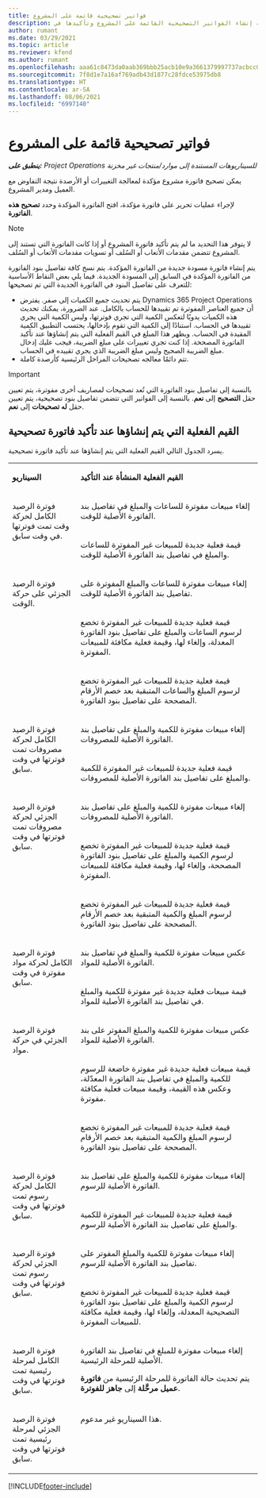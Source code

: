 ```yaml
---
title: فواتير تصحيحية قائمة على المشروع
description: يوفر هذا الموضوع معلومات حول كيفية إنشاء الفواتير التصحيحية القائمة على المشروع وتأكيدها في Project Operations.
author: rumant
ms.date: 03/29/2021
ms.topic: article
ms.reviewer: kfend
ms.author: rumant
ms.openlocfilehash: aaa61c8473da0aab369bbb25acb10e9a3661379997737acbcc0b3d4ab33e0ce9
ms.sourcegitcommit: 7f8d1e7a16af769adb43d1877c28fdce53975db8
ms.translationtype: HT
ms.contentlocale: ar-SA
ms.lasthandoff: 08/06/2021
ms.locfileid: "6997140"
---
```

# <a name="corrective-project-based-invoices"></a>فواتير تصحيحية قائمة على المشروع

_**ينطبق على:** Project Operations للسيناريوهات المستندة إلى موارد/منتجات غير مخزنة‬_

يمكن تصحيح فاتورة مشروع مؤكدة لمعالجة التغييرات أو الأرصدة نتيجة التفاوض مع العميل ومدير المشروع.

لإجراء عمليات تحرير على فاتورة مؤكدة، افتح الفاتورة المؤكدة وحدد **تصحيح هذه الفاتورة**. 

> [!NOTE]
> لا يتوفر هذا التحديد ما لم يتم تأكيد فاتورة المشروع أو إذا كانت الفاتورة التي تستند إلى المشروع تتضمن مقدمات الأتعاب أو السُلف أو تسويات مقدمات الأتعاب أو السُلف.

يتم إنشاء فاتورة مسودة جديدة من الفاتورة المؤكدة. يتم نسخ كافة تفاصيل بنود الفاتورة من الفاتورة المؤكدة في السابق إلى المسودة الجديدة. فيما يلي بعض النقاط الأساسية للتعرف على تفاصيل البنود في الفاتورة الجديدة التي تم تصحيحها:

- يتم تحديث جميع الكميات إلى صفر. يفترض Dynamics 365 Project Operations أن جميع العناصر المفوترة تم تقييدها للحساب بالكامل. عند الضرورة، يمكنك تحديث هذه الكميات يدويًا لتعكس الكمية التي تجري فوترتها، وليس الكمية التي يجري تقييدها في الحساب. استنادًا إلى الكمية التي تقوم بإدخالها، يحتسب التطبيق الكمية المقيدة في الحساب. ويظهر هذا المبلغ في القيم الفعلية التي يتم إنشاؤها عند تأكيد الفاتورة المصححة. إذا كنت تجري تغييرات على مبلغ الضريبة، فيجب عليك إدخال مبلغ الضريبة الصحيح وليس مبلغ الضريبة الذي يجري تقييده في الحساب.
- تتم دائمًا معالجه تصحيحات المراحل الرئيسية كأرصدة كاملة.


> [!IMPORTANT]
> بالنسبة إلى تفاصيل بنود الفاتورة التي تُعد تصحيحات لمصاريف أخرى مفوترة، يتم تعيين حقل **التصحيح** إلى **نعم**. بالنسبة إلى الفواتير التي تتضمن تفاصيل بنود تصحيحية، يتم تعيين حقل **له تصحيحات‬** إلى **نعم**.

## <a name="actuals-created-when-a-corrective-invoice-is-confirmed"></a>القيم الفعلية التي يتم إنشاؤها عند تأكيد فاتورة تصحيحية

يسرد الجدول التالي القيم الفعلية التي يتم إنشاؤها عند تأكيد فاتورة تصحيحية.

<table border="0" cellspacing="0" cellpadding="0">
    <tbody>
        <tr>
            <td width="216" valign="top">
                <p>
                    <strong>السيناريو</strong>
                </p>
            </td>
            <td width="808" valign="top">
                <p>
                    <strong>القيم الفعلية المنشأة عند التأكيد</strong>
                </p>
            </td>
        </tr>
        <tr>
            <td width="216" rowspan="2" valign="top">
                <p>
فوترة الرصيد الكامل لحركة وقت تمت فوترتها في وقت سابق.
                </p>
            </td>
            <td width="408" valign="top">
                <p>
إلغاء مبيعات مفوترة للساعات والمبلغ في تفاصيل بند الفاتورة الأصلية للوقت.
                </p>
            </td>
        </tr>
        <tr>
            <td width="408" valign="top">
                <p>
قيمة فعلية جديدة للمبيعات غير المفوترة للساعات والمبلغ في تفاصيل بند الفاتورة الأصلية للوقت.
                </p>
            </td>
        </tr>
        <tr>
            <td width="216" rowspan="3" valign="top">
                <p>
فوترة الرصيد الجزئي على حركة الوقت.
                </p>
            </td>
            <td width="408" valign="top">
                <p>
إلغاء مبيعات مفوترة للساعات والمبلغ المفوترة على تفاصيل بند الفاتورة الأصلية للوقت.
                </p>
            </td>
        </tr>
        <tr>
            <td width="408" valign="top">
                <p>
قيمة فعلية جديدة للمبيعات غير المفوترة تخضع لرسوم الساعات والمبلغ على تفاصيل بنود الفاتورة المعدلة، وإلغاء لها، وقيمة فعلية مكافئة للمبيعات المفوترة.
                </p>
            </td>
        </tr>
        <tr>
            <td width="408" valign="top">
                <p>
قيمة فعلية جديدة للمبيعات غير المفوترة تخضع لرسوم المبلغ والساعات المتبقية بعد خصم الأرقام المصححة على تفاصيل بنود الفاتورة.
                </p>
            </td>
        </tr>
        <tr>
            <td width="216" rowspan="2" valign="top">
                <p>
فوترة الرصيد الكامل لحركة مصروفات تمت فوترتها في وقت سابق.
                </p>
            </td>
            <td width="408" valign="top">
                <p>
إلغاء مبيعات مفوترة للكمية والمبلغ على تفاصيل بند الفاتورة الأصلية للمصروفات.
                </p>
            </td>
        </tr>
        <tr>
            <td width="408" valign="top">
                <p>
قيمة فعلية جديدة للمبيعات غير المفوترة للكمية والمبلغ على تفاصيل بند الفاتورة الأصلية للمصروفات.
                </p>
            </td>
        </tr>
        <tr>
            <td width="216" rowspan="3" valign="top">
                <p>
فوترة الرصيد الجزئي لحركة مصروفات تمت فوترتها في وقت سابق.
                </p>
            </td>
            <td width="408" valign="top">
                <p>
إلغاء مبيعات مفوترة للكمية والمبلغ على تفاصيل بند الفاتورة الأصلية للمصروفات.
                </p>
            </td>
        </tr>
        <tr>
            <td width="408" valign="top">
                <p>
قيمة فعلية جديدة للمبيعات غير المفوترة تخضع لرسوم الكمية والمبلغ على تفاصيل بنود الفاتورة المصححة، وإلغاء لها، وقيمة فعلية مكافئة للمبيعات المفوترة.
                </p>
            </td>
        </tr>
        <tr>
            <td width="408" valign="top">
                <p>
قيمة فعلية جديدة للمبيعات غير المفوترة تخضع لرسوم المبلغ والكمية المتبقية بعد خصم الأرقام المصححة على تفاصيل بنود الفاتورة.
                </p>
            </td>
        </tr>
                <tr>
            <td width="216" rowspan="2" valign="top">
                <p>
فوترة الرصيد الكامل لحركة مواد مفوترة في وقت سابق.
                </p>
            </td>
            <td width="408" valign="top">
                <p>
عكس مبيعات مفوترة للكمية والمبلغ في تفاصيل بند الفاتورة الأصلية للمواد.
                </p>
            </td>
        </tr>
        <tr>
            <td width="408" valign="top">
                <p>
قيمة مبيعات فعلية جديدة غير مفوترة للكمية والمبلغ في تفاصيل بند الفاتورة الأصلية للمواد.
                </p>
            </td>
        </tr>
        <tr>
            <td width="216" rowspan="3" valign="top">
                <p>
فوترة الرصيد الجزئي في حركة مواد.
                </p>
            </td>
            <td width="408" valign="top">
                <p>
عكس مبيعات مفوترة للكمية والمبلغ المفوتر على بند الفاتورة الأصلية للمواد.
                </p>
            </td>
        </tr>
        <tr>
            <td width="408" valign="top">
                <p>
قيمة مبيعات فعلية جديدة غير مفوترة خاضعة للرسوم للكمية والمبلغ في تفاصيل بند الفاتورة المعدّلة، وعكس هذه القيمة، وقيمة مبيعات فعلية مكافئة مفوترة.
                </p>
            </td>
        </tr>
        <tr>
            <td width="408" valign="top">
                <p>
قيمة فعلية جديدة للمبيعات غير المفوترة تخضع لرسوم المبلغ والكمية المتبقية بعد خصم الأرقام المصححة على تفاصيل بنود الفاتورة.
                </p>
            </td>
        </tr>
        <tr>
            <td width="216" rowspan="2" valign="top">
                <p>
فوترة الرصيد الكامل لحركة رسوم تمت فوترتها في وقت سابق.
                </p>
            </td>
            <td width="408" valign="top">
                <p>
إلغاء مبيعات مفوترة للكمية والمبلغ على تفاصيل بند الفاتورة الأصلية للرسوم.
                </p>
            </td>
        </tr>
        <tr>
            <td width="408" valign="top">
                <p>
قيمة فعلية جديدة للمبيعات غير المفوترة للكمية والمبلغ على تفاصيل بند الفاتورة الأصلية للرسوم.
                </p>
            </td>
        </tr>
        <tr>
            <td width="216" rowspan="2" valign="top">
                <p>
فوترة الرصيد الجزئي لحركة رسوم تمت فوترتها في وقت سابق.
                </p>
            </td>
            <td width="408" valign="top">
                <p>
إلغاء مبيعات مفوترة للكمية والمبلغ المفوتر على تفاصيل بند الفاتورة الأصلية للرسوم.
                </p>
            </td>
        </tr>
        <tr>
            <td width="408" valign="top">
                <p>
قيمة فعلية جديدة للمبيعات غير المفوترة تخضع لرسوم الكمية والمبلغ على تفاصيل بنود الفاتورة التصحيحية المعدلة، وإلغاء لها، وقيمة فعلية مكافئة للمبيعات المفوترة.
                </p>
            </td>
        </tr>
        <tr>
            <td width="216" valign="top">
                <p>
فوترة الرصيد الكامل لمرحلة رئيسية تمت فوترتها في وقت سابق.
                </p>
            </td>
            <td width="408" valign="top">
                <p>
إلغاء مبيعات مفوترة للمبلغ في تفاصيل بند الفاتورة الأصلية للمرحلة الرئيسية.
                </p>
                <p>
يتم تحديث حالة الفاتورة للمرحلة الرئيسية من <b>فاتورة عميل مرحَّلة‬</b> إلى <b>جاهز للفوترة</b>.
                </p>
            </td>
        </tr>
        <tr>
            <td width="216" valign="top">
                <p>
فوترة الرصيد الجزئي لمرحلة رئيسية تمت فوترتها في وقت سابق.
                </p>
            </td>
            <td width="408" valign="top">
                <p>
هذا السيناريو غير مدعوم.
                </p>
            </td>
        </tr>       
    </tbody>
</table>


[!INCLUDE[footer-include](../includes/footer-banner.md)]
